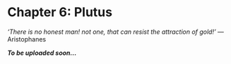 # Chapter 6: Plutus

*‘There is no honest man! not one, that can resist the attraction of gold!’* ― Aristophanes


**_To be uploaded soon..._**
